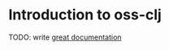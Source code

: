 # Introduction to oss-clj

TODO: write [great documentation](http://jacobian.org/writing/what-to-write/)
